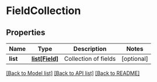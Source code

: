 # FieldCollection

## Properties
Name | Type | Description | Notes
------------ | ------------- | ------------- | -------------
**list** | [**list[Field]**](Field.md) | Collection of fields | [optional] 

[[Back to Model list]](../README.md#documentation-for-models) [[Back to API list]](../README.md#documentation-for-api-endpoints) [[Back to README]](../README.md)


